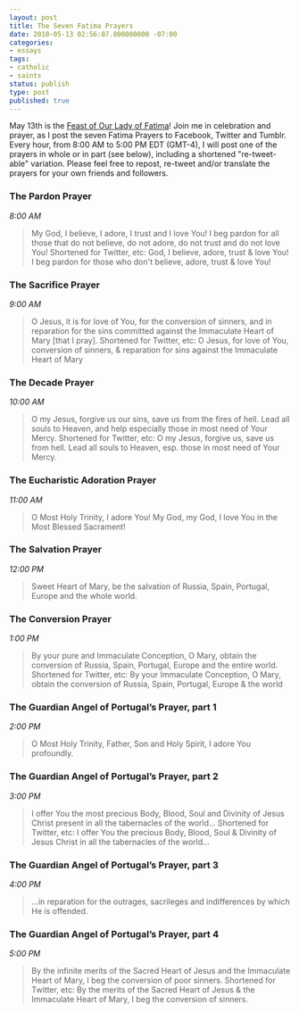 ```yaml
---
layout: post
title: The Seven Fatima Prayers
date: 2010-05-13 02:56:07.000000000 -07:00
categories:
- essays
tags:
- catholic
- saints
status: publish
type: post
published: true
---
```

May 13th is the [Feast of Our Lady of Fatima](http://michael.f1337.us/post/593604855)! Join me in celebration and prayer, as I post the seven Fatima Prayers to Facebook, Twitter and Tumblr. Every hour, from 8:00 AM to 5:00 PM EDT (GMT-4), I will post one of the prayers in whole or in part (see below), including a shortened "re-tweet-able" variation. Please feel free to repost, re-tweet and/or translate the prayers for your own friends and followers.
### The Pardon Prayer
_8:00 AM_
> My God, I believe, I adore, I trust and I love You! I beg pardon for all those that do not believe, do not adore, do not trust and do not love You!
Shortened for Twitter, etc:
> God, I believe, adore, trust & love You! I beg pardon for those who don't believe, adore, trust & love You!
### The Sacrifice Prayer
_9:00 AM_
> O Jesus, it is for love of You, for the conversion of sinners, and in reparation for the sins committed against the Immaculate Heart of Mary [that I pray].
Shortened for Twitter, etc:
> O Jesus, for love of You, conversion of sinners, & reparation for sins against the Immaculate Heart of Mary
### The Decade Prayer
_10:00 AM_
> O my Jesus, forgive us our sins, save us from the fires of hell. Lead all souls to Heaven, and help especially those in most need of Your Mercy.
Shortened for Twitter, etc:
> O my Jesus, forgive us, save us from hell. Lead all souls to Heaven, esp. those in most need of Your Mercy.
### The Eucharistic Adoration Prayer
_11:00 AM_
> O Most Holy Trinity, I adore You! My God, my God, I love You in the Most Blessed Sacrament!
### The Salvation Prayer
_12:00 PM_
> Sweet Heart of Mary, be the salvation of Russia, Spain, Portugal, Europe and the whole world.
### The Conversion Prayer
_1:00 PM_
> By your pure and Immaculate Conception, O Mary, obtain the conversion of Russia, Spain, Portugal, Europe and the entire world.
Shortened for Twitter, etc:
> By your Immaculate Conception, O Mary, obtain the conversion of Russia, Spain, Portugal, Europe & the world
### The Guardian Angel of Portugal’s Prayer, part 1
_2:00 PM_
> O Most Holy Trinity, Father, Son and Holy Spirit, I adore You profoundly.
### The Guardian Angel of Portugal’s Prayer, part 2
_3:00 PM_
> I offer You the most precious Body, Blood, Soul and Divinity of Jesus Christ present in all the tabernacles of the world…
Shortened for Twitter, etc:
> I offer You the precious Body, Blood, Soul & Divinity of Jesus Christ in all the tabernacles of the world…
### The Guardian Angel of Portugal’s Prayer, part 3
_4:00 PM_
> …in reparation for the outrages, sacrileges and indifferences by which He is offended.
### The Guardian Angel of Portugal’s Prayer, part 4
_5:00 PM_
> By the infinite merits of the Sacred Heart of Jesus and the Immaculate Heart of Mary, I beg the conversion of poor sinners.
Shortened for Twitter, etc:
> By the merits of the Sacred Heart of Jesus & the Immaculate Heart of Mary, I beg the conversion of sinners.
